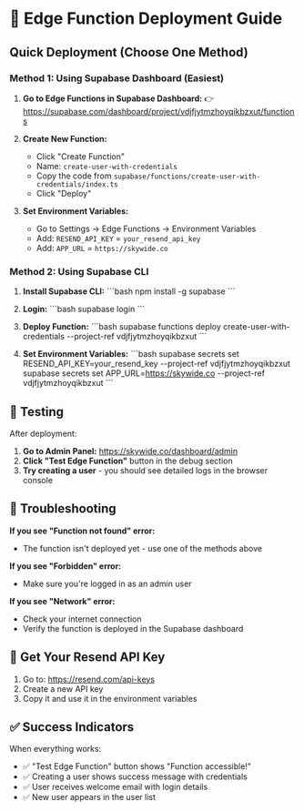 # 🚀 Edge Function Deployment Guide

## Quick Deployment (Choose One Method)

### Method 1: Using Supabase Dashboard (Easiest)

1. **Go to Edge Functions in Supabase Dashboard:**
   👉 https://supabase.com/dashboard/project/vdjfjytmzhoyqikbzxut/functions

2. **Create New Function:**
   - Click "Create Function"
   - Name: `create-user-with-credentials`
   - Copy the code from `supabase/functions/create-user-with-credentials/index.ts`
   - Click "Deploy"

3. **Set Environment Variables:**
   - Go to Settings → Edge Functions → Environment Variables
   - Add: `RESEND_API_KEY` = `your_resend_api_key`
   - Add: `APP_URL` = `https://skywide.co`

### Method 2: Using Supabase CLI

1. **Install Supabase CLI:**
   \`\`\`bash
   npm install -g supabase
   \`\`\`

2. **Login:**
   \`\`\`bash
   supabase login
   \`\`\`

3. **Deploy Function:**
   \`\`\`bash
   supabase functions deploy create-user-with-credentials --project-ref vdjfjytmzhoyqikbzxut
   \`\`\`

4. **Set Environment Variables:**
   \`\`\`bash
   supabase secrets set RESEND_API_KEY=your_resend_key --project-ref vdjfjytmzhoyqikbzxut
   supabase secrets set APP_URL=https://skywide.co --project-ref vdjfjytmzhoyqikbzxut
   \`\`\`

## 🧪 Testing

After deployment:

1. **Go to Admin Panel:** https://skywide.co/dashboard/admin
2. **Click "Test Edge Function"** button in the debug section
3. **Try creating a user** - you should see detailed logs in the browser console

## 🔧 Troubleshooting

**If you see "Function not found" error:**
- The function isn't deployed yet - use one of the methods above

**If you see "Forbidden" error:**
- Make sure you're logged in as an admin user

**If you see "Network" error:**
- Check your internet connection
- Verify the function is deployed in the Supabase dashboard

## 📧 Get Your Resend API Key

1. Go to: https://resend.com/api-keys
2. Create a new API key
3. Copy it and use it in the environment variables

## ✅ Success Indicators

When everything works:
- ✅ "Test Edge Function" button shows "Function accessible!"
- ✅ Creating a user shows success message with credentials
- ✅ User receives welcome email with login details
- ✅ New user appears in the user list
